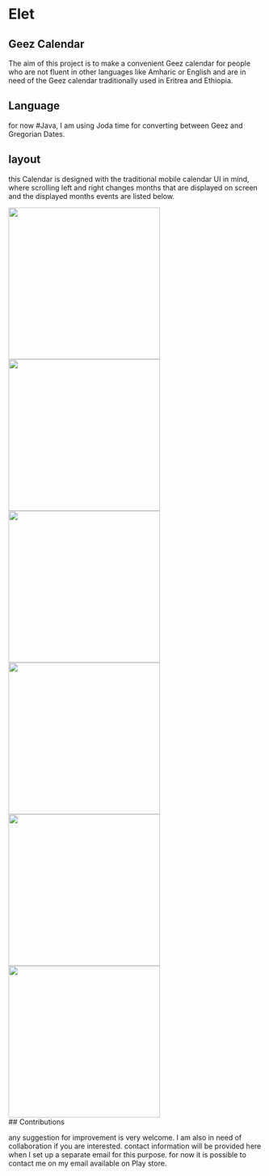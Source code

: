 # Elet


## Geez Calendar

The aim of this project is to make a convenient Geez calendar for people who are not fluent in other languages like Amharic or English 
and are in need of the Geez calendar traditionally used in Eritrea and Ethiopia.

## Language
for now #Java, I am using Joda time for converting between Geez and Gregorian Dates.

## layout

this Calendar is designed with the traditional mobile calendar UI in mind, where scrolling left and right changes months that are displayed on screen
and the displayed months events are listed below.
<div>
    <img src="https://github.com/tinsae-ghilay/tinsae-ghilay.github.io/blob/main/res/month.png" width="300" margin="10">
    <img src="https://github.com/tinsae-ghilay/tinsae-ghilay.github.io/blob/main/res/converter.png" width="300"margin="10">
    <img src="https://github.com/tinsae-ghilay/tinsae-ghilay.github.io/blob/main/res/anual.png" width="300"margin="10">
    <img src="https://github.com/tinsae-ghilay/tinsae-ghilay.github.io/blob/main/res/hasab.png" width="300"margin="10">
    <img src="https://github.com/tinsae-ghilay/tinsae-ghilay.github.io/blob/main/res/options.png" width="300"margin="10">
    <img src="https://github.com/tinsae-ghilay/tinsae-ghilay.github.io/blob/main/res/month.png" width="300"margin="10">
</div>
## Contributions

any suggestion for improvement is very welcome. I am also in need of collaboration if you are interested.
contact information will be provided here when I set up a separate email for this purpose. for now it is possible to contact me on my email
available on Play store.



